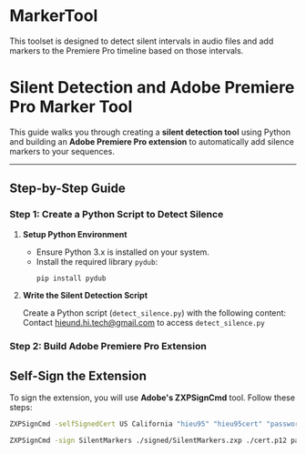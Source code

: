 # MarkerTool
This toolset is designed to detect silent intervals in audio files and add markers to the Premiere Pro timeline based on those intervals.

# **Silent Detection and Adobe Premiere Pro Marker Tool**

This guide walks you through creating a **silent detection tool** using Python and building an **Adobe Premiere Pro extension** to automatically add silence markers to your sequences.

---

## **Step-by-Step Guide**

### **Step 1: Create a Python Script to Detect Silence**

1. **Setup Python Environment**

   - Ensure Python 3.x is installed on your system.
   - Install the required library `pydub`:
     ```bash
     pip install pydub
     ```

2. **Write the Silent Detection Script**

   Create a Python script (`detect_silence.py`) with the following content:
   Contact hieund.hi.tech@gmail.com to access `detect_silence.py`

### **Step 2: Build Adobe Premiere Pro Extension**
## Self-Sign the Extension

To sign the extension, you will use **Adobe's ZXPSignCmd** tool. Follow these steps:

```bash
ZXPSignCmd -selfSignedCert US California "hieu95" "hieu95cert" "password" certificate.p12 -locality "City" -orgUnit "IT Department" -email "youremail@example.com" -validityDays 3650

ZXPSignCmd -sign SilentMarkers ./signed/SilentMarkers.zxp ./cert.p12 password
